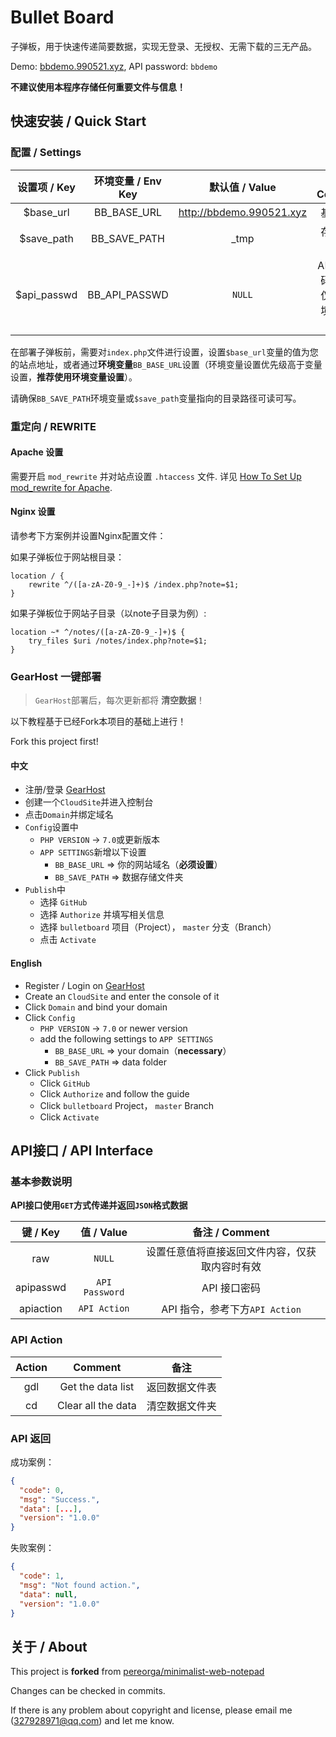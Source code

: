 # Bullet Board

子弹板，用于快速传递简要数据，实现无登录、无授权、无需下载的三无产品。

Demo: [bbdemo.990521.xyz](http://bbdemo.990521.xyz), API password: `bbdemo`

**不建议使用本程序存储任何重要文件与信息！**

## 快速安装 / Quick Start

### 配置 / Settings

|设置项 / Key|环境变量 / Env Key|默认值 / Value|备注 / Comment|
|:-:|:-:|:-:|:-:|
| $base_url | BB_BASE_URL | http://bbdemo.990521.xyz | 基础地址 |
| $save_path | BB_SAVE_PATH | _tmp | 存储文件夹 |
| $api_passwd | BB_API_PASSWD | `NULL` | API接口密码，建议仅通过环境变量设置 |

在部署子弹板前，需要对`index.php`文件进行设置，设置`$base_url`变量的值为您的站点地址，或者通过**环境变量**`BB_BASE_URL`设置（环境变量设置优先级高于变量设置，**推荐使用环境变量设置**）。

请确保`BB_SAVE_PATH`环境变量或`$save_path`变量指向的目录路径可读可写。

### 重定向 / REWRITE

#### Apache 设置

需要开启 `mod_rewrite` 并对站点设置 `.htaccess` 文件.
详见 [How To Set Up mod_rewrite for Apache](https://www.digitalocean.com/community/tutorials/how-to-set-up-mod_rewrite-for-apache-on-ubuntu-14-04).

#### Nginx 设置

请参考下方案例并设置Nginx配置文件：

如果子弹板位于网站根目录：
```
location / {
    rewrite ^/([a-zA-Z0-9_-]+)$ /index.php?note=$1;
}
```

如果子弹板位于网站子目录（以note子目录为例）:
```
location ~* ^/notes/([a-zA-Z0-9_-]+)$ {
    try_files $uri /notes/index.php?note=$1;
}
```

### GearHost 一键部署

> `GearHost`部署后，每次更新都将 **清空数据**！

以下教程基于已经Fork本项目的基础上进行！

Fork this project first!

#### 中文
- 注册/登录 [GearHost](https://gearhost.com)
- 创建一个`CloudSite`并进入控制台
- 点击`Domain`并绑定域名
- `Config`设置中
  - `PHP VERSION` -> `7.0`或更新版本
  - `APP SETTINGS`新增以下设置
    - `BB_BASE_URL` => 你的网站域名（**必须设置**）
    - `BB_SAVE_PATH` => 数据存储文件夹
- `Publish`中
  - 选择 `GitHub`
  - 选择 `Authorize` 并填写相关信息
  - 选择 `bulletboard` 项目（Project）， `master` 分支（Branch）
  - 点击 `Activate`

#### English
- Register / Login on [GearHost](https://gearhost.com)
- Create an `CloudSite` and enter the console of it
- Click `Domain` and bind your domain
- Click `Config`
  - `PHP VERSION` -> `7.0` or newer version
  - add the following settings to `APP SETTINGS`
    - `BB_BASE_URL` => your domain（**necessary**）
    - `BB_SAVE_PATH` => data folder
- Click `Publish`
  - Click `GitHub`
  - Click `Authorize` and follow the guide
  - Click `bulletboard` Project， `master` Branch
  - Click `Activate`

## API接口 / API Interface

### 基本参数说明

**API接口使用`GET`方式传递并返回`JSON`格式数据**

|键 / Key|值 / Value|备注 / Comment|
|:-:|:-:|:-:|
|raw|`NULL`|设置任意值将直接返回文件内容，仅获取内容时有效|
|apipasswd|`API Password`|API 接口密码|
|apiaction|`API Action`|API 指令，参考下方`API Action`|

### API Action
|Action|Comment|备注|
|:-:|:-:|:-:|
|gdl|Get the data list|返回数据文件表|
|cd|Clear all the data|清空数据文件夹|

### API 返回

成功案例：

```json
{
  "code": 0,
  "msg": "Success.",
  "data": [...],
  "version": "1.0.0"
}
```

失败案例：

```json
{
  "code": 1,
  "msg": "Not found action.",
  "data": null,
  "version": "1.0.0"
}
```

## 关于 / About

This project is **forked** from [pereorga/minimalist-web-notepad](https://github.com/pereorga/minimalist-web-notepad)

Changes can be checked in commits.

If there is any problem about copyright and license, please email me (327928971@qq.com) and let me know.
